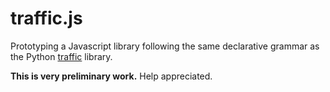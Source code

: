 # traffic.js

Prototyping a Javascript library following the same declarative grammar as the Python [traffic](https://github.com/xoolive/traffic) library.

**This is very preliminary work.** Help appreciated.
